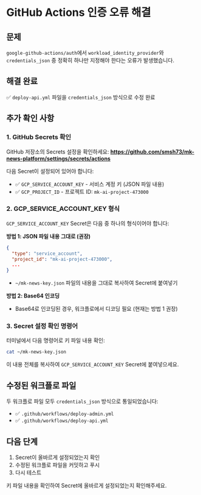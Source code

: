 # GitHub Actions 인증 오류 해결

## 문제
`google-github-actions/auth`에서 `workload_identity_provider`와 `credentials_json` 중 정확히 하나만 지정해야 한다는 오류가 발생했습니다.

## 해결 완료
✅ `deploy-api.yml` 파일을 `credentials_json` 방식으로 수정 완료

## 추가 확인 사항

### 1. GitHub Secrets 확인

GitHub 저장소의 Secrets 설정을 확인하세요:
**https://github.com/smsh73/mk-news-platform/settings/secrets/actions**

다음 Secret이 설정되어 있어야 합니다:
- ✅ `GCP_SERVICE_ACCOUNT_KEY` - 서비스 계정 키 (JSON 파일 내용)
- ✅ `GCP_PROJECT_ID` - 프로젝트 ID: `mk-ai-project-473000`

### 2. GCP_SERVICE_ACCOUNT_KEY 형식

`GCP_SERVICE_ACCOUNT_KEY` Secret은 다음 중 하나의 형식이어야 합니다:

**방법 1: JSON 파일 내용 그대로 (권장)**
```json
{
  "type": "service_account",
  "project_id": "mk-ai-project-473000",
  ...
}
```
- `~/mk-news-key.json` 파일의 내용을 그대로 복사하여 Secret에 붙여넣기

**방법 2: Base64 인코딩**
- Base64로 인코딩된 경우, 워크플로에서 디코딩 필요 (현재는 방법 1 권장)

### 3. Secret 설정 확인 명령어

터미널에서 다음 명령어로 키 파일 내용 확인:
```bash
cat ~/mk-news-key.json
```

이 내용 전체를 복사하여 `GCP_SERVICE_ACCOUNT_KEY` Secret에 붙여넣으세요.

## 수정된 워크플로 파일

두 워크플로 파일 모두 `credentials_json` 방식으로 통일되었습니다:
- ✅ `.github/workflows/deploy-admin.yml`
- ✅ `.github/workflows/deploy-api.yml`

## 다음 단계

1. Secret이 올바르게 설정되었는지 확인
2. 수정된 워크플로 파일을 커밋하고 푸시
3. 다시 테스트

키 파일 내용을 확인하여 Secret에 올바르게 설정되었는지 확인해주세요.

